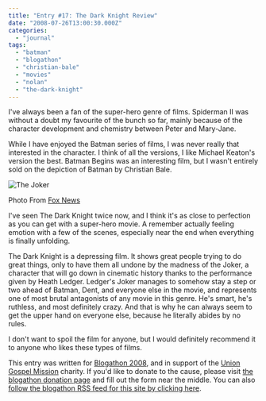```yaml
---
title: "Entry #17: The Dark Knight Review"
date: "2008-07-26T13:00:30.000Z"
categories: 
  - "journal"
tags: 
  - "batman"
  - "blogathon"
  - "christian-bale"
  - "movies"
  - "nolan"
  - "the-dark-knight"
---
```


I've always been a fan of the super-hero genre of films. Spiderman II was without a doubt my favourite of the bunch so far, mainly because of the character development and chemistry between Peter and Mary-Jane.

While I have enjoyed the Batman series of films, I was never really that interested in the character. I think of all the versions, I like Michael Keaton's version the best. Batman Begins was an interesting film, but I wasn't entirely sold on the depiction of Batman by Christian Bale.

![The Joker](images/0_22_070108_heath.jpg)

Photo From [Fox News](http://www.foxnews.com/story/0,2933,383841,00.html)

I've seen The Dark Knight twice now, and I think it's as close to perfection as you can get with a super-hero movie. A remember actually feeling emotion with a few of the scenes, especially near the end when everything is finally unfolding.

The Dark Knight is a depressing film. It shows great people trying to do great things, only to have them all undone by the madness of the Joker, a character that will go down in cinematic history thanks to the performance given by Heath Ledger. Ledger's Joker manages to somehow stay a step or two ahead of Batman, Dent, and everyone else in the movie, and represents one of most brutal antagonists of any movie in this genre. He's smart, he's ruthless, and most definitely crazy. And that is why he can always seem to get the upper hand on everyone else, because he literally abides by no rules.

I don't want to spoil the film for anyone, but I would definitely recommend it to anyone who likes these types of films.

This entry was written for [Blogathon 2008](http://www.migratorynerd.com/tag/blogathon), and in support of the [Union Gospel Mission](http://ugm.ca) charity. If you'd like to donate to the cause, please visit [the blogathon donation page](http://miss604.com/blogathon) and fill out the form near the middle. You can also [follow the blogathon RSS feed for this site by clicking here](http://www.migratorynerd.com/tag/blogathon/feed).
